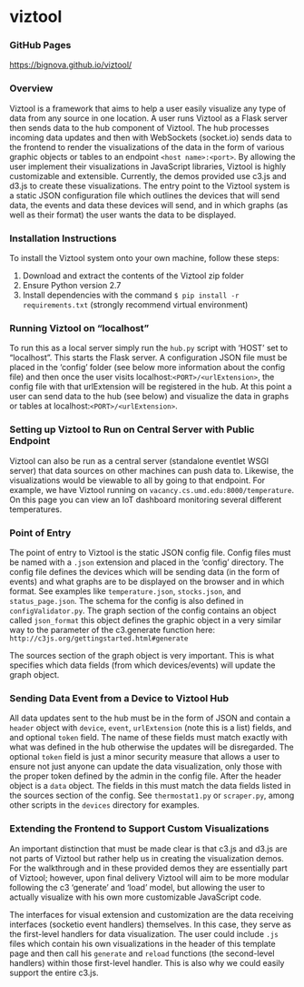 # viztool

### GitHub Pages ###

https://bignova.github.io/viztool/

### Overview

Viztool is a framework that aims to help a user easily visualize any type of data from any source in one location. A user runs Viztool as a Flask server then sends data to the hub component of Viztool. The hub processes incoming data updates and then with WebSockets (socket.io) sends data to the frontend to render the visualizations of the data in the form of various graphic objects or tables to an endpoint ```<host name>:<port>```. By allowing the user implement their visualizations in JavaScript libraries, Viztool is highly customizable and extensible. Currently, the demos provided use c3.js and d3.js to create these visualizations. The entry point to the Viztool system is a static JSON configuration file which outlines the devices that will send data, the events and data these devices will send, and in which graphs (as well as their format) the user wants the data to be displayed.


### Installation Instructions

To install the Viztool system onto your own machine, follow these steps:
1.	Download and extract the contents of the Viztool zip folder
2.	Ensure Python version 2.7
3.	Install dependencies with the command ```$ pip install -r requirements.txt``` (strongly recommend virtual environment)


### Running Viztool on “localhost” ###

To run this as a local server simply run the ```hub.py``` script with ‘HOST’ set to “localhost”. This starts the Flask server. A configuration JSON file must be placed in the ‘config’ folder (see below more information about the config file) and then once the user visits localhost:```<PORT>/<urlExtension>```, the config file with that urlExtension will be registered in the hub. At this point a user can send data to the hub (see below) and visualize the data in graphs or tables at localhost:```<PORT>/<urlExtension>```.


### Setting up Viztool to Run on Central Server with Public Endpoint ###

Viztool can also be run as a central server (standalone eventlet WSGI server) that data sources on other machines can push data to. Likewise, the visualizations would be viewable to all by going to that endpoint. For example, we have Viztool running on ```vacancy.cs.umd.edu:8000/temperature```. On this page you can view an IoT dashboard monitoring several different temperatures.


### Point of Entry ###

The point of entry to Viztool is the static JSON config file. Config files must be named with a ```.json``` extension and placed in the ‘config’ directory. The config file defines the devices which will be sending data (in the form of events) and what graphs are to be displayed on the browser and in which format. See examples like ```temperature.json```, ```stocks.json```, and ```status_page.json```. The schema for the config is also defined in ```configValidator.py```. The graph section of the config contains an object called ```json_format``` this object defines the graphic object in a very similar way to the parameter of the c3.generate function here: ```http://c3js.org/gettingstarted.html#generate```

The sources section of the graph object is very important. This is what specifies which data fields (from which devices/events) will update the graph object.


### Sending Data Event from a Device to Viztool Hub ###

All data updates sent to the hub must be in the form of JSON and contain a ```header``` object with ```device```, ```event```, ```urlExtension``` (note this is a list) fields, and and optional ```token``` field. The name of these fields must match exactly with what was defined in the hub otherwise the updates will be disregarded. The optional ```token``` field is just a minor security measure that allows a user to ensure not just anyone can update the data visualization, only those with the proper token defined by the admin in the config file. After the header object is a ```data``` object. The fields in this must match the data fields listed in the sources section of the config. See ```thermostat1.py``` or ```scraper.py```, among other scripts in the ```devices``` directory for examples. 


### Extending the Frontend to Support Custom Visualizations ###

An important distinction that must be made clear is that c3.js and d3.js are not parts of Viztool but rather help us in creating the visualization demos. For the walkthrough and in these provided demos they are essentially part of Viztool; however, upon final delivery Viztool will aim to be more modular following the c3 ‘generate’ and ‘load’ model, but allowing the user to actually visualize with his own more customizable JavaScript code. 

The interfaces for visual extension and customization are the data receiving interfaces (socketio event handlers) themselves. In this case, they serve as the first-level handlers for data visualization. The user could include ```.js``` files which contain his own visualizations in the header of this template page and then call his ```generate``` and ```reload``` functions (the second-level handlers) within those first-level handler. This is also why we could easily support the entire c3.js. 
